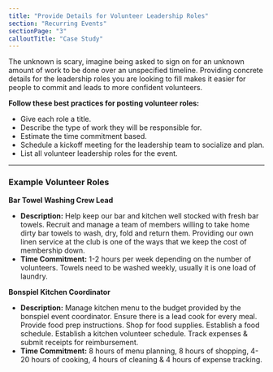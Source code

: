 ```yaml
---
title: "Provide Details for Volunteer Leadership Roles"
section: "Recurring Events"
sectionPage: "3"
calloutTitle: "Case Study"
---
```


The unknown is scary, imagine being asked to sign on for an unknown amount of work to be done over an unspecified timeline. Providing concrete details for the leadership roles you are looking to fill makes it easier for people to commit and leads to more confident volunteers.

**Follow these best practices for posting volunteer roles:**

- Give each role a title.
- Describe the type of work they will be responsible for.
- Estimate the time commitment based.
- Schedule a kickoff meeting for the leadership team to socialize and plan.
- List all volunteer leadership roles for the event.

---

### Example Volunteer Roles

**Bar Towel Washing Crew Lead**

- **Description:** Help keep our bar and kitchen well stocked with fresh bar towels. Recruit and manage a team of members willing to take home dirty bar towels to wash, dry, fold and return them. Providing our own linen service at the club is one of the ways that we keep the cost of membership down.
- **Time Commitment:** 1-2 hours per week depending on the number of volunteers. Towels need to be washed weekly, usually it is one load of laundry.

**Bonspiel Kitchen Coordinator**

- **Description:** Manage kitchen menu to the budget provided by the bonspiel event coordinator. Ensure there is a lead cook for every meal. Provide food prep instructions. Shop for food supplies. Establish a food schedule. Establish a kitchen volunteer schedule. Track expenses & submit receipts for reimbursement.
- **Time Commitment:** 8 hours of menu planning, 8 hours of shopping, 4-20 hours of cooking, 4 hours of cleaning & 4 hours of expense tracking.
